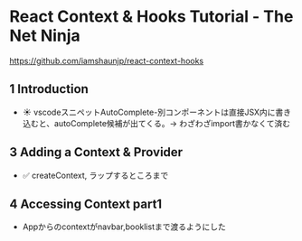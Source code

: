 # React Context & Hooks Tutorial - The Net Ninja

https://github.com/iamshaunjp/react-context-hooks

## 1 Introduction

- :sunny: vscodeスニペットAutoComplete-別コンポーネントは直接JSX内に書き込むと、autoComplete候補が出てくる。-> わざわざimport書かなくて済む

## 3 Adding a Context & Provider

- :white_check_mark: createContext, ラップするところまで

## 4 Accessing Context part1

- Appからのcontextがnavbar,booklistまで渡るようにした

